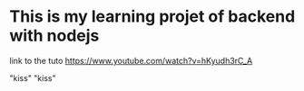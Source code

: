 # This is my learning projet of backend with nodejs

link to the tuto https://www.youtube.com/watch?v=hKyudh3rC_A

"kiss" "kiss"
